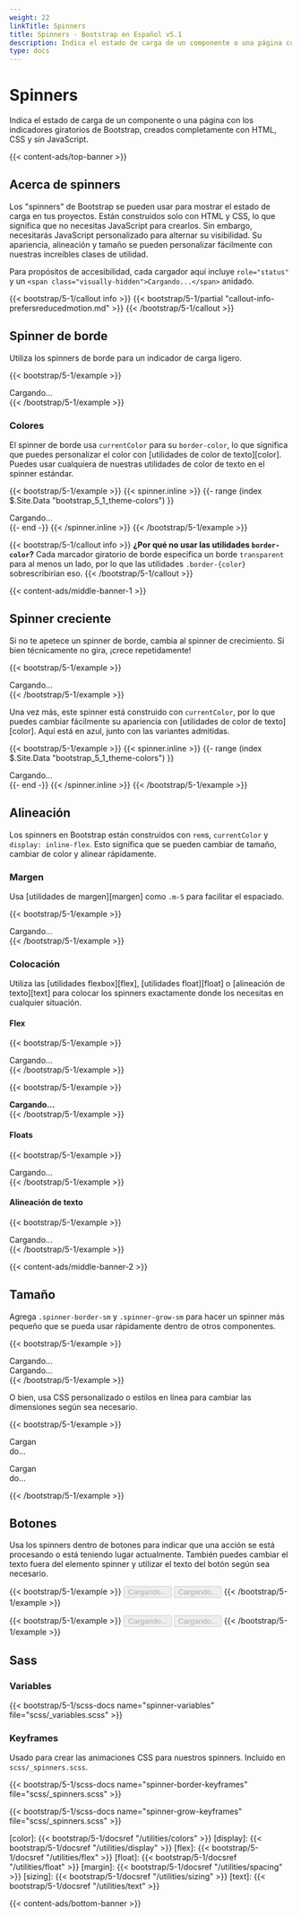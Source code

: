 ```yaml
---
weight: 22
linkTitle: Spinners
title: Spinners · Bootstrap en Español v5.1
description: Indica el estado de carga de un componente o una página con los indicadores giratorios de Bootstrap, creados completamente con HTML, CSS y sin JavaScript.
type: docs
---
```


# Spinners

Indica el estado de carga de un componente o una página con los indicadores giratorios de Bootstrap, creados completamente con HTML, CSS y sin JavaScript.

{{< content-ads/top-banner >}}

## Acerca de spinners

Los "spinners" de Bootstrap se pueden usar para mostrar el estado de carga en tus proyectos. Están construidos solo con HTML y CSS, lo que significa que no necesitas JavaScript para crearlos. Sin embargo, necesitarás JavaScript personalizado para alternar su visibilidad. Su apariencia, alineación y tamaño se pueden personalizar fácilmente con nuestras increíbles clases de utilidad.

Para propósitos de accesibilidad, cada cargador aquí incluye `role="status"` y un `<span class="visually-hidden">Cargando...</span>` anidado.

{{< bootstrap/5-1/callout info >}}
{{< bootstrap/5-1/partial "callout-info-prefersreducedmotion.md" >}}
{{< /bootstrap/5-1/callout >}}

## Spinner de borde

Utiliza los spinners de borde para un indicador de carga ligero.

{{< bootstrap/5-1/example >}}
<div class="spinner-border" role="status">
  <span class="visually-hidden">Cargando...</span>
</div>
{{< /bootstrap/5-1/example >}}

### Colores

El spinner de borde usa `currentColor` para su `border-color`, lo que significa que puedes personalizar el color con [utilidades de color de texto][color]. Puedes usar cualquiera de nuestras utilidades de color de texto en el spinner estándar.

{{< bootstrap/5-1/example >}}
{{< spinner.inline >}}
{{- range (index $.Site.Data "bootstrap_5_1_theme-colors") }}
<div class="spinner-border text-{{ .name }}" role="status">
  <span class="visually-hidden">Cargando...</span>
</div>
{{- end -}}
{{< /spinner.inline >}}
{{< /bootstrap/5-1/example >}}

{{< bootstrap/5-1/callout info >}}
**¿Por qué no usar las utilidades `border-color`?** Cada marcador giratorio de borde especifica un borde `transparent` para al menos un lado, por lo que las utilidades `.border-{color}` sobrescribirían eso.
{{< /bootstrap/5-1/callout >}}

{{< content-ads/middle-banner-1 >}}

## Spinner creciente

Si no te apetece un spinner de borde, cambia al spinner de crecimiento. Si bien técnicamente no gira, ¡crece repetidamente!

{{< bootstrap/5-1/example >}}
<div class="spinner-grow" role="status">
  <span class="visually-hidden">Cargando...</span>
</div>
{{< /bootstrap/5-1/example >}}

Una vez más, este spinner está construido con `currentColor`, por lo que puedes cambiar fácilmente su apariencia con [utilidades de color de texto][color]. Aquí está en azul, junto con las variantes admitidas.

{{< bootstrap/5-1/example >}}
{{< spinner.inline >}}
{{- range (index $.Site.Data "bootstrap_5_1_theme-colors") }}
<div class="spinner-grow text-{{ .name }}" role="status">
  <span class="visually-hidden">Cargando...</span>
</div>
{{- end -}}
{{< /spinner.inline >}}
{{< /bootstrap/5-1/example >}}

## Alineación

Los spinners en Bootstrap están construidos con `rem`s, `currentColor` y `display: inline-flex`. Esto significa que se pueden cambiar de tamaño, cambiar de color y alinear rápidamente.

### Margen

Usa [utilidades de margen][margen] como `.m-5` para facilitar el espaciado.

{{< bootstrap/5-1/example >}}
<div class="spinner-border m-5" role="status">
  <span class="visually-hidden">Cargando...</span>
</div>
{{< /bootstrap/5-1/example >}}

### Colocación

Utiliza las [utilidades flexbox][flex], [utilidades float][float] o [alineación de texto][text] para colocar los spinners exactamente donde los necesitas en cualquier situación.

#### Flex

{{< bootstrap/5-1/example >}}
<div class="d-flex justify-content-center">
  <div class="spinner-border" role="status">
    <span class="visually-hidden">Cargando...</span>
  </div>
</div>
{{< /bootstrap/5-1/example >}}

{{< bootstrap/5-1/example >}}
<div class="d-flex align-items-center">
  <strong>Cargando...</strong>
  <div class="spinner-border ms-auto" role="status" aria-hidden="true"></div>
</div>
{{< /bootstrap/5-1/example >}}

#### Floats

{{< bootstrap/5-1/example >}}
<div class="clearfix">
  <div class="spinner-border float-end" role="status">
    <span class="visually-hidden">Cargando...</span>
  </div>
</div>
{{< /bootstrap/5-1/example >}}

#### Alineación de texto

{{< bootstrap/5-1/example >}}
<div class="text-center">
  <div class="spinner-border" role="status">
    <span class="visually-hidden">Cargando...</span>
  </div>
</div>
{{< /bootstrap/5-1/example >}}

{{< content-ads/middle-banner-2 >}}

## Tamaño

Agrega `.spinner-border-sm` y `.spinner-grow-sm` para hacer un spinner más pequeño que se pueda usar rápidamente dentro de otros componentes.

{{< bootstrap/5-1/example >}}
<div class="spinner-border spinner-border-sm" role="status">
  <span class="visually-hidden">Cargando...</span>
</div>
<div class="spinner-grow spinner-grow-sm" role="status">
  <span class="visually-hidden">Cargando...</span>
</div>
{{< /bootstrap/5-1/example >}}

O bien, usa CSS personalizado o estilos en línea para cambiar las dimensiones según sea necesario.

{{< bootstrap/5-1/example >}}
<div class="spinner-border" style="width: 3rem; height: 3rem;" role="status">
  <span class="visually-hidden">Cargando...</span>
</div>
<div class="spinner-grow" style="width: 3rem; height: 3rem;" role="status">
  <span class="visually-hidden">Cargando...</span>
</div>
{{< /bootstrap/5-1/example >}}

## Botones

Usa los spinners dentro de botones para indicar que una acción se está procesando o está teniendo lugar actualmente. También puedes cambiar el texto fuera del elemento spinner y utilizar el texto del botón según sea necesario.

{{< bootstrap/5-1/example >}}
<button class="btn btn-primary" type="button" disabled>
  <span class="spinner-border spinner-border-sm" role="status" aria-hidden="true"></span>
  <span class="visually-hidden">Cargando...</span>
</button>
<button class="btn btn-primary" type="button" disabled>
  <span class="spinner-border spinner-border-sm" role="status" aria-hidden="true"></span>
  Cargando...
</button>
{{< /bootstrap/5-1/example >}}

{{< bootstrap/5-1/example >}}
<button class="btn btn-primary" type="button" disabled>
  <span class="spinner-grow spinner-grow-sm" role="status" aria-hidden="true"></span>
  <span class="visually-hidden">Cargando...</span>
</button>
<button class="btn btn-primary" type="button" disabled>
  <span class="spinner-grow spinner-grow-sm" role="status" aria-hidden="true"></span>
  Cargando...
</button>
{{< /bootstrap/5-1/example >}}

## Sass

### Variables

{{< bootstrap/5-1/scss-docs name="spinner-variables" file="scss/_variables.scss" >}}

### Keyframes

Usado para crear las animaciones CSS para nuestros spinners. Incluido en `scss/_spinners.scss`.

{{< bootstrap/5-1/scss-docs name="spinner-border-keyframes" file="scss/_spinners.scss" >}}

{{< bootstrap/5-1/scss-docs name="spinner-grow-keyframes" file="scss/_spinners.scss" >}}


[color]:   {{< bootstrap/5-1/docsref "/utilities/colors" >}}
[display]: {{< bootstrap/5-1/docsref "/utilities/display" >}}
[flex]:    {{< bootstrap/5-1/docsref "/utilities/flex" >}}
[float]:   {{< bootstrap/5-1/docsref "/utilities/float" >}}
[margin]:  {{< bootstrap/5-1/docsref "/utilities/spacing" >}}
[sizing]:  {{< bootstrap/5-1/docsref "/utilities/sizing" >}}
[text]:    {{< bootstrap/5-1/docsref "/utilities/text" >}}

{{< content-ads/bottom-banner >}}